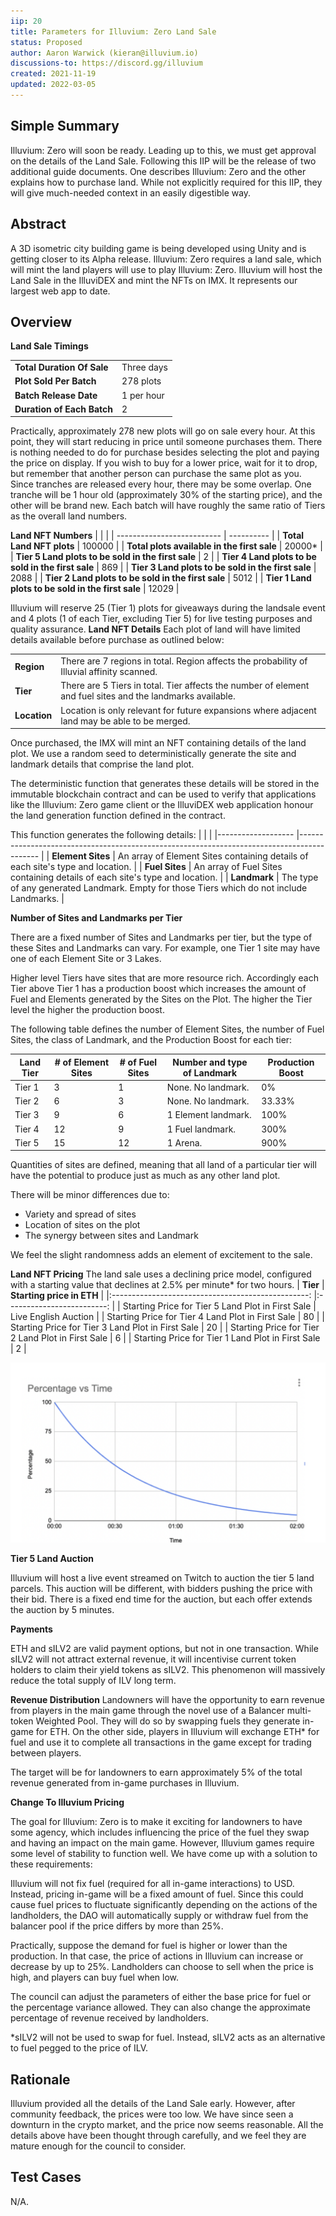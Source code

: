 ```yaml
---
iip: 20
title: Parameters for Illuvium: Zero Land Sale
status: Proposed
author: Aaron Warwick (kieran@illuvium.io)
discussions-to: https://discord.gg/illuvium
created: 2021-11-19
updated: 2022-03-05
---
```


## Simple Summary

Illuvium: Zero will soon be ready. Leading up to this, we must get approval
on the details of the Land Sale. Following this IIP will be the release of two additional guide documents. One describes Illuvium: Zero and the other explains how to purchase land. While not explicitly required for this IIP, they will give much-needed context in an easily digestible way.

## Abstract

A 3D isometric city building game is being developed using Unity and is getting closer to its Alpha release. Illuvium: Zero requires a land sale, which will mint the land players will use to play Illuvium: Zero. Illuvium will host the Land Sale in the IlluviDEX and mint the NFTs on IMX. It represents our largest web app to date.

## Overview

**Land Sale Timings**

|                            |            |
| -------------------------- | ---------- |
| **Total Duration Of Sale** | Three days |
| **Plot Sold Per Batch**    | 278 plots  |
| **Batch Release Date**     | 1 per hour |
| **Duration of Each Batch** | 2          |

Practically, approximately 278 new plots will go on sale every hour. At this point, they will start reducing in price until someone purchases them.
There is nothing needed to do for purchase besides selecting the plot and paying the price on display. If you wish to buy for a lower price, wait for
it to drop, but remember that another person can purchase the same plot as you.
Since tranches are released every hour, there may be some overlap. One tranche will be 1 hour old (approximately 30% of the starting price),
and the other will be brand new. Each batch will have roughly the same ratio of Tiers as the overall land numbers.

**Land NFT Numbers**
| | |
| -------------------------- | ---------- |
| **Total Land NFT plots** | 100000 |
| **Total plots available in the first sale** | 20000\* |
| **Tier 5 Land plots to be sold in the first sale** | 2 |
| **Tier 4 Land plots to be sold in the first sale** | 869 |
| **Tier 3 Land plots to be sold in the first sale** | 2088 |
| **Tier 2 Land plots to be sold in the first sale** | 5012 |
| **Tier 1 Land plots to be sold in the first sale** | 12029 |

Illuvium will reserve 25 (Tier 1) plots for giveaways during the landsale event and 4 plots (1 of each Tier, excluding Tier 5) for
live testing purposes and quality assurance.
**Land NFT Details**
Each plot of land will have limited details available before purchase as outlined below:

|              |                                                                                                            |
| ------------ | ---------------------------------------------------------------------------------------------------------- |
| **Region**   | There are 7 regions in total. Region affects the probability of Illuvial affinity scanned.                 |
| **Tier**     | There are 5 Tiers in total. Tier affects the number of element and fuel sites and the landmarks available. |
| **Location** | Location is only relevant for future expansions where adjacent land may be able to be merged.              |

Once purchased, the IMX will mint an NFT containing details of the land plot. We use a random seed to deterministically generate the site and landmark details that comprise the land plot.

The deterministic function that generates these details will be stored in the immutable blockchain contract and can be used to verify that applications like the Illuvium: Zero game client or the IlluviDEX web application honour the land generation function defined in the contract.

This function generates the following details:
| | |
|------------------- |------------------------------------------------------------------------------------------- |
| **Element Sites** | An array of Element Sites containing details of each site's type and location. |
| **Fuel Sites** | An array of Fuel Sites containing details of each site's type and location. |
| **Landmark** | The type of any generated Landmark. Empty for those Tiers which do not include Landmarks. |

**Number of Sites and Landmarks per Tier**

There are a fixed number of Sites and Landmarks per tier, but the type of these Sites and Landmarks can vary. For example, one Tier 1 site may have one of each Element Site or 3 Lakes.

Higher level Tiers have sites that are more resource rich. Accordingly each Tier above Tier 1 has a production boost which increases the amount of Fuel and Elements generated by the Sites on the Plot. The higher the Tier level the higher the production boost.

The following table defines the number of Element Sites, the number of Fuel Sites, the class of Landmark, and the Production Boost for each tier:

| **Land Tier** | **# of Element Sites** | **# of Fuel Sites** | **Number and type of Landmark** | **Production Boost** |
| ------------- | ---------------------- | ------------------- | ------------------------------- | -------------------- |
| Tier 1        | 3                      | 1                   | None. No landmark.              | 0%                   |
| Tier 2        | 6                      | 3                   | None. No landmark.              | 33.33%               |
| Tier 3        | 9                      | 6                   | 1 Element landmark.             | 100%                 |
| Tier 4        | 12                     | 9                   | 1 Fuel landmark.                | 300%                 |
| Tier 5        | 15                     | 12                  | 1 Arena.                        | 900%                 |

Quantities of sites are defined, meaning that all land of a particular tier will have the potential to produce just as much as any other land plot.

There will be minor differences due to:

- Variety and spread of sites
- Location of sites on the plot
- The synergy between sites and Landmark

We feel the slight randomness adds an element of excitement to the sale.

**Land NFT Pricing**
The land sale uses a declining price model, configured with a starting value that declines at 2.5% per minute\* for two hours.
| **Tier** | **Starting price in ETH** |
|:-------------------------------------------------: |:-------------------------: |
| Starting Price for Tier 5 Land Plot in First Sale | Live English Auction |
| Starting Price for Tier 4 Land Plot in First Sale | 80 |
| Starting Price for Tier 3 Land Plot in First Sale | 20 |
| Starting Price for Tier 2 Land Plot in First Sale | 6 |
| Starting Price for Tier 1 Land Plot in First Sale | 2 |

![Percentage](../assets/iip-20/land-percentage-time.png)

**Tier 5 Land Auction**

Illuvium will host a live event streamed on Twitch to auction the tier 5 land parcels. This auction will be different, with bidders pushing the price
with their bid. There is a fixed end time for the auction, but each offer extends the auction by 5 minutes.

**Payments**

ETH and sILV2 are valid payment options, but not in one transaction. While sILV2 will not attract external revenue, it will incentivise current token
holders to claim their yield tokens as sILV2. This phenomenon will massively reduce the total supply of ILV long term.

**Revenue Distribution**
Landowners will have the opportunity to earn revenue from players in the main game through the novel use of a Balancer multi-token Weighted Pool. They will do so by swapping fuels they generate in-game for ETH. On the other side, players in Illuvium will exchange ETH\* for fuel and use it to complete all transactions in the game except for trading between players.

The target will be for landowners to earn approximately 5% of the total revenue generated from in-game purchases in Illuvium.

**Change To Illuvium Pricing**

The goal for Illuvium: Zero is to make it exciting for landowners to have some agency, which includes influencing the price of the fuel they swap and having an impact on the main game. However, Illuvium games require some level of stability to function well. We have come up with a solution to these requirements:

Illuvium will not fix fuel (required for all in-game interactions) to USD. Instead, pricing in-game will be a fixed amount of fuel. Since this could cause fuel prices to fluctuate significantly depending on the actions of the landholders, the DAO will automatically supply or withdraw fuel from the balancer pool if the price differs by more than 25%.

Practically, suppose the demand for fuel is higher or lower than the production. In that case, the price of actions in Illuvium can increase or decrease by up to 25%. Landholders can choose to sell when the price is high, and players can buy fuel when low.

The council can adjust the parameters of either the base price for fuel or the percentage variance allowed. They can also change the approximate percentage of revenue received by landholders.

\*sILV2 will not be used to swap for fuel. Instead, sILV2 acts as an alternative to fuel pegged to the price of ILV.

## Rationale

Illuvium provided all the details of the Land Sale early. However, after community feedback, the prices were too low. We have since seen a downturn in the crypto market, and the price now seems reasonable. All the details above have been thought through carefully, and we feel they
are mature enough for the council to consider.

## Test Cases

N/A.
